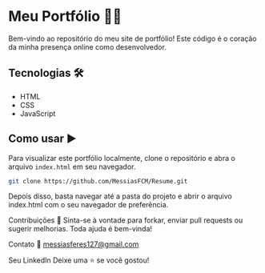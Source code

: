 # Meu Portfólio :man_technologist:

Bem-vindo ao repositório do meu site de portfólio! Este código é o coração da minha presença online como desenvolvedor.

## Tecnologias :hammer_and_wrench:
- HTML
- CSS
- JavaScript

## Como usar :arrow_forward:

Para visualizar este portfólio localmente, clone o repositório e abra o arquivo `index.html` em seu navegador.

```bash
git clone https://github.com/MessiasFCM/Resume.git
```

Depois disso, basta navegar até a pasta do projeto e abrir o arquivo index.html com o seu navegador de preferência.

Contribuições :handshake:
Sinta-se à vontade para forkar, enviar pull requests ou sugerir melhorias. Toda ajuda é bem-vinda!

Contato :envelope_with_arrow:
messiasferes127@gmail.com

Seu LinkedIn
Deixe uma ⭐ se você gostou!
